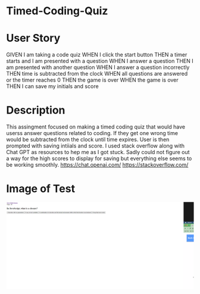 # Timed-Coding-Quiz

# User Story
GIVEN I am taking a code quiz
WHEN I click the start button
THEN a timer starts and I am presented with a question
WHEN I answer a question
THEN I am presented with another question
WHEN I answer a question incorrectly
THEN time is subtracted from the clock
WHEN all questions are answered or the timer reaches 0
THEN the game is over
WHEN the game is over
THEN I can save my initials and score

# Description 
This assingment focused on making a timed coding quiz that would have userss answer questions related to coding. If they get one wrong time would be subtracted from the clock until time expires. User is then prompted with saving intiials and score. I used stack overflow along with Chat GPT as resources to hep me as I got stuck. Sadly could not figure out a way for the high scores to display for saving but everything else seems to be working smoothly. 
https://chat.openai.com/ 
https://stackoverflow.com/

# Image of Test
![ ](<Screenshot 2023-11-28 203114.png>) 
